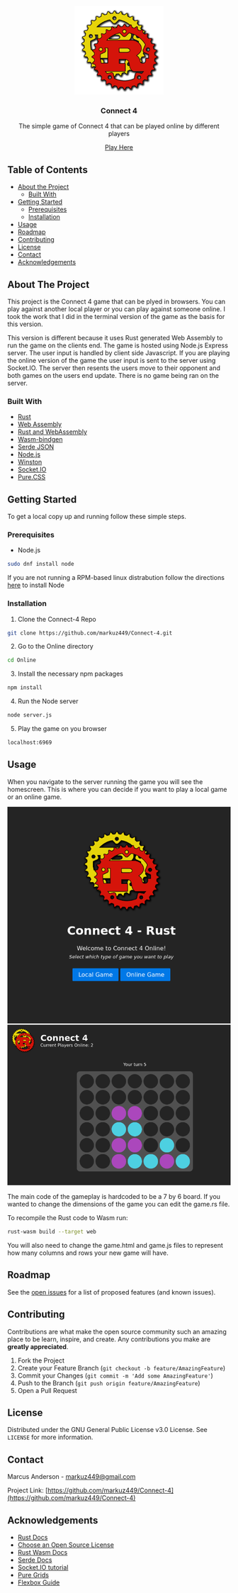 <!-- PROJECT LOGO -->
<br />
<p align="center">
  <a href="https://github.com/markuz449/Connect-4">
    <img src="/Logo/Logo.png" alt="Logo" width="200" height="200">
  </a>

  <h3 align="center">Connect 4</h3>

  <p align="center">
    The simple game of Connect 4 that can be played online by different players
  </p>
  <p align="center">
    <a href="https://marcusanderson.co.nz/connect-4">Play Here</a>
  </p>
</p>


<!-- TABLE OF CONTENTS -->
## Table of Contents

* [About the Project](#about-the-project)
  * [Built With](#built-with)
* [Getting Started](#getting-started)
  * [Prerequisites](#prerequisites)
  * [Installation](#installation)
* [Usage](#usage)
* [Roadmap](#roadmap)
* [Contributing](#contributing)
* [License](#license)
* [Contact](#contact)
* [Acknowledgements](#acknowledgements)



<!-- ABOUT THE PROJECT -->
## About The Project

This project is the Connect 4 game that can be plyed in browsers. You can play against another local player or you can play against someone online. I took the work that I did in the terminal version of the game as the basis for this version. 

This version is different because it uses Rust generated Web Assembly to run the game on the clients end. The game is hosted using Node.js Express server. The user input is handled by client side Javascript. If you are playing the online version of the game the user input is sent to the server using Socket.IO. The server then resents the users move to their opponent and both games on the users end update. There is no game being ran on the server.


### Built With

* [Rust](https://www.rust-lang.org/)
* [Web Assembly](https://webassembly.org/)
* [Rust and WebAssembly](https://github.com/rustwasm/)
* [Wasm-bindgen](https://github.com/rustwasm/wasm-bindgen)
* [Serde JSON](https://crates.io/crates/serde_json)
* [Node.js](https://nodejs.org/en/)
* [Winston](https://github.com/winstonjs)
* [Socket.IO](https://socket.io/)
* [Pure.CSS](https://purecss.io/)



<!-- GETTING STARTED -->
## Getting Started

To get a local copy up and running follow these simple steps.

### Prerequisites

* Node.js
```sh
sudo dnf install node
```
If you are not running a RPM-based linux distrabution follow the directions [here](https://nodejs.org/en/download) to install Node


### Installation
 
1. Clone the Connect-4 Repo
```sh
git clone https://github.com/markuz449/Connect-4.git
```
2. Go to the Online directory
```sh
cd Online
```
3. Install the necessary npm packages
```sh
npm install
```
4. Run the Node server
```sh
node server.js
```
5. Play the game on you browser
```sh
localhost:6969
```



<!-- USAGE EXAMPLES -->
## Usage

When you navigate to the server running the game you will see the homescreen. This is where you can decide if you want to play a local game or an online game. 

<p align="center">
  <img src="images/Homescreen.png">
  </img>
  <img src="images/Gameplay.png">
  </img>
</p>

The main code of the gameplay is hardcoded to be a 7 by 6 board. If you wanted to change the dimensions of the game you can edit the game.rs file. 

To recompile the Rust code to Wasm run:

```sh
rust-wasm build --target web
```
You will also need to change the game.html and game.js files to represent how many columns and rows your new game will have. 




<!-- ROADMAP -->
## Roadmap

See the [open issues](https://github.com/markuz449/Connect-4/issues) for a list of proposed features (and known issues).



<!-- CONTRIBUTING -->
## Contributing

Contributions are what make the open source community such an amazing place to be learn, inspire, and create. Any contributions you make are **greatly appreciated**.

1. Fork the Project
2. Create your Feature Branch (`git checkout -b feature/AmazingFeature`)
3. Commit your Changes (`git commit -m 'Add some AmazingFeature'`)
4. Push to the Branch (`git push origin feature/AmazingFeature`)
5. Open a Pull Request



<!-- LICENSE -->
## License

Distributed under the GNU General Public License v3.0 License. See `LICENSE` for more information.



<!-- CONTACT -->
## Contact

Marcus Anderson - markuz449@gmail.com

Project Link: [https://github.com/markuz449/Connect-4](https://github.com/markuz449/Connect-4)



<!-- ACKNOWLEDGEMENTS -->
## Acknowledgements

* [Rust Docs](https://doc.rust-lang.org/book/ch00-00-introduction.html)
* [Choose an Open Source License](https://choosealicense.com)
* [Rust Wasm Docs](https://wasmbyexample.dev/examples/hello-world/hello-world.rust.en-us.html?fbclid=IwAR23IOJpRYOf-N5wXLzcQJfniSsvZamUw113Fdv9UszUv-jdHgal7IiQfPg)
* [Serde Docs](https://serde.rs/)
* [Socket.IO tutorial](https://medium.com/@noufel.gouirhate/build-a-simple-chat-app-with-node-js-and-socket-io-ea716c093088)
* [Pure Grids](https://purecss.io/grids/)
* [Flexbox Guide](https://css-tricks.com/snippets/css/a-guide-to-flexbox/)
